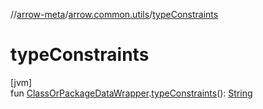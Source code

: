 //[arrow-meta](../../index.md)/[arrow.common.utils](index.md)/[typeConstraints](type-constraints.md)

# typeConstraints

[jvm]\
fun [ClassOrPackageDataWrapper](-class-or-package-data-wrapper/index.md).[typeConstraints](type-constraints.md)(): [String](https://kotlinlang.org/api/latest/jvm/stdlib/kotlin/-string/index.html)
